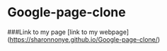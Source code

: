 # Google-page-clone
###Link to my page 
[link to my webpage] (https://sharonnonye.github.io/Google-page-clone/)
